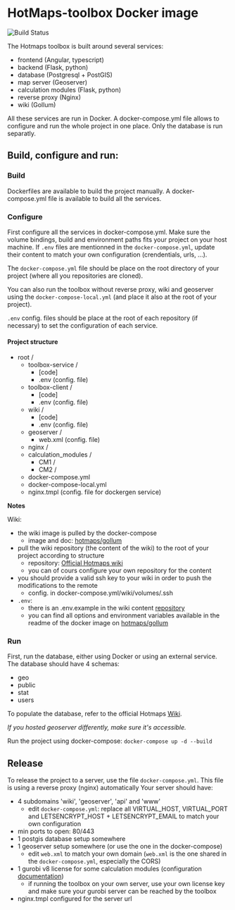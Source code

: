# HotMaps-toolbox Docker image

![Build Status](https://vlheasilab.hevs.ch/buildStatus/icon?job=Hotmaps-toolbox-service%2Fdevelop)

The Hotmaps toolbox is built around several services:
- frontend (Angular, typescript)
- backend (Flask, python)
- database (Postgresql + PostGIS)
- map server (Geoserver)
- calculation modules (Flask, python)
- reverse proxy (Nginx)
- wiki (Gollum)

All these services are run in Docker.
A docker-compose.yml file allows to configure and run the whole project in one place. Only the database is run separatly.

## Build, configure and run:
### Build
Dockerfiles are available to build the project manually. 
A docker-compose.yml file is available to build all the services.

### Configure

First configure all the services in docker-compose.yml.
Make sure the volume bindings, build and environment paths fits your project on your host machine.
If `.env` files are mentionned in the `docker-compose.yml`, update their content to match your own configuration (crendentials, urls, ...). 

The `docker-compose.yml` file should be place on the root directory of your project (where all you repositories are cloned).

You can also run the toolbox without reverse proxy, wiki and geoserver using the `docker-compose-local.yml` (and place it also at the root of your project).

`.env` config. files should be place at the root of each repository (if necessary) to set the configuration of each service.


#### Project structure


- root /
  - toolbox-service /
    - [code]
    - .env (config. file)
  - toolbox-client /
    - [code]
    - .env (config. file)
  - wiki /
    - [code]
    - .env (config. file)
  - geoserver /
    - web.xml (config. file)
  - nginx / 
  - calculation_modules /
    - CM1 /
    - CM2 /
  - docker-compose.yml
  - docker-compose-local.yml
  - nginx.tmpl (config. file for dockergen service)

**Notes**

Wiki:
- the wiki image is pulled by the docker-compose
    - image and doc: [hotmaps/gollum](https://hub.docker.com/r/hotmaps/gollum)
- pull the wiki repository (the content of the wiki) to the root of your project according to structure
    - repository: [Official Hotmaps wiki](https://github.com/HotMaps/wiki/)
    - you can of cours configure your own repository for the content
- you should provide a valid ssh key to your wiki in order to push the modifications to the remote
    - config. in docker-compose.yml/wiki/volumes/.ssh
- `.env`: 
    - there is an .env.example in the wiki content [repository](https://github.com/HotMaps/wiki/)
    - you can find all options and environment variables available in the readme of the docker image on [hotmaps/gollum](https://hub.docker.com/r/hotmaps/gollum)

### Run

First, run the database, either using Docker or using an external service. The database should have 4 schemas:
- geo
- public
- stat
- users

To populate the database, refer to the official Hotmaps [Wiki](https://wiki.hotmaps.eu/en/Developers#dataset-integration).

*If you hosted geoserver differently, make sure it's accessible.*

Run the project using docker-compose:
`docker-compose up -d --build`

## Release

To release the project to a server, use the file `docker-compose.yml`.
This file is using a reverse proxy (nginx) automatically 
Your server should have: 
- 4 subdomains 'wiki', 'geoserver', 'api' and 'www'
    - edit `docker-compose.yml`: replace all VIRTUAL_HOST, VIRTUAL_PORT and LETSENCRYPT_HOST + LETSENCRYPT_EMAIL to match your own configuration
- min ports to open: 80/443 
- 1 postgis database setup somewhere
- 1 geoserver setup somewhere (or use the one in the docker-compose)
    - edit `web.xml` to match your own domain (`web.xml` is the one shared in the `docker-compose.yml`, especially the CORS)
- 1 gurobi v8 license for some calculation modules (configuration [documentation](https://github.com/HotMaps/base_calculation_module/tree/gurobi))
    - if running the toolbox on your own server, use your own license key and make sure your gurobi server can be reached by the toolbox
- nginx.tmpl configured for the server url
